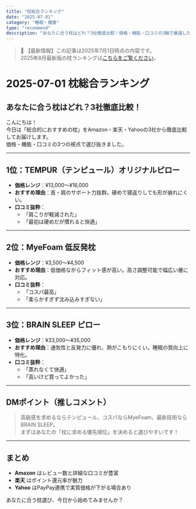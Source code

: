 ```yaml
---
title: "枕総合ランキング"
date: "2025-07-01"
category: "睡眠・健康"
type: "recommend"
description: "あなたに合う枕はどれ？3社徹底比較！価格・機能・口コミの3軸で厳選した枕ランキング"
---
```

> 📢 【最新情報】この記事は2025年7月1日時点の内容です。  
> 2025年8月最新版の枕ランキングは[こちらをご覧ください](https://www.marketsupporter-ai.com/articles/sleep-health/recommend/2025-08-04-makura-ranking)。

# 2025-07-01 枕総合ランキング

## あなたに合う枕はどれ？3社徹底比較！

こんにちは！  
今日は「総合的におすすめの枕」をAmazon・楽天・Yahooの3社から徹底比較してお届けします。  
価格・機能・口コミの3つの視点で選び抜きました。

---

## 1位：TEMPUR（テンピュール）オリジナルピロー
- **価格レンジ**：¥13,000〜¥16,000  
- **おすすめ理由**：首・肩のサポート力抜群。硬めで寝返りしても形が崩れにくい。  
- **口コミ抜粋**：
  - 「肩こりが軽減された」
  - 「最初は硬めだが慣れると快適」

---

## 2位：MyeFoam 低反発枕
- **価格レンジ**：¥3,500〜¥4,500  
- **おすすめ理由**：低価格ながらフィット感が高い。高さ調整可能で幅広い層に対応。  
- **口コミ抜粋**：
  - 「コスパ最高」
  - 「柔らかすぎず沈み込みすぎない」

---

## 3位：BRAIN SLEEP ピロー
- **価格レンジ**：¥33,000〜¥35,000  
- **おすすめ理由**：通気性と反発力に優れ、熱がこもりにくい。睡眠の質向上に特化。  
- **口コミ抜粋**：
  - 「蒸れなくて快適」
  - 「高いけど買ってよかった」

---

## DMポイント（推しコメント）
> 高級感を求めるならテンピュール、コスパならMyeFoam、最新技術ならBRAIN SLEEP。  
> まずはあなたの「枕に求める優先順位」を決めると選びやすいです！

---

## まとめ
- **Amazon** はレビュー数と詳細な口コミが豊富  
- **楽天** はポイント還元率が魅力  
- **Yahoo** はPayPay連携で実質価格が下がる場合あり  

あなたに合う枕選び、今日から始めてみませんか？
